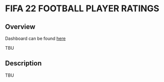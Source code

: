 # FIFA 22 FOOTBALL PLAYER RATINGS
## Overview

Dashboard can be found [here](https://datastudio.google.com/u/0/reporting/8925979f-e2f2-4d02-bb43-9a9c24bf7b1b/page/n9krC)

TBU

## Description

TBU